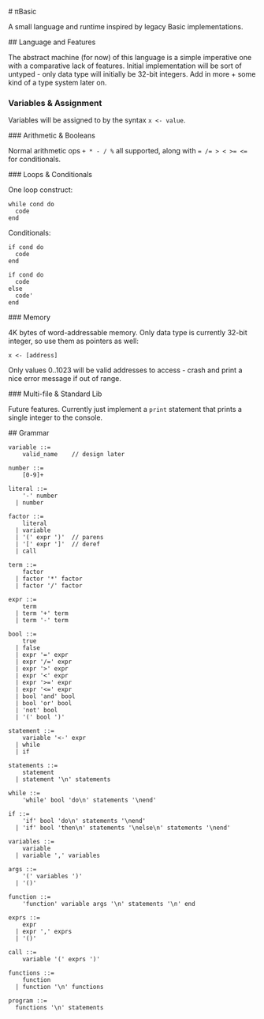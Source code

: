 # πBasic

A small language and runtime inspired by legacy Basic implementations.

## Language and Features

The abstract machine (for now) of this language is a simple imperative one with
a comparative lack of features. Initial implementation will be sort of untyped -
only data type will initially be 32-bit integers. Add in more + some kind of a
type system later on.

### Variables & Assignment

Variables will be assigned to by the syntax `x <- value`.

### Arithmetic & Booleans

Normal arithmetic ops `+ * - / %` all supported, along with `= /= > < >= <=` for
conditionals.

### Loops & Conditionals

One loop construct:
  
    while cond do
      code
    end

Conditionals:

    if cond do
      code
    end

    if cond do
      code
    else
      code'
    end

### Memory

4K bytes of word-addressable memory. Only data type is currently 32-bit integer,
so use them as pointers as well:

    x <- [address]

Only values 0..1023 will be valid addresses to access - crash and print a nice
error message if out of range.

### Multi-file & Standard Lib

Future features. Currently just implement a `print` statement that prints a
single integer to the console.

## Grammar

    variable ::=
        valid_name    // design later

    number ::= 
        [0-9]+
    
    literal ::= 
        '-' number 
      | number
    
    factor ::=
        literal
      | variable
      | '(' expr ')'  // parens
      | '[' expr ']'  // deref
      | call

    term ::=
        factor
      | factor '*' factor
      | factor '/' factor

    expr ::=
        term
      | term '+' term
      | term '-' term

    bool ::=
        true
      | false
      | expr '=' expr
      | expr '/=' expr
      | expr '>' expr
      | expr '<' expr
      | expr '>=' expr
      | expr '<=' expr
      | bool 'and' bool
      | bool 'or' bool
      | 'not' bool
      | '(' bool ')'

    statement ::=
        variable '<-' expr
      | while
      | if

    statements ::=
        statement
      | statement '\n' statements

    while ::=
        'while' bool 'do\n' statements '\nend'

    if ::=
        'if' bool 'do\n' statements '\nend'
      | 'if' bool 'then\n' statements '\nelse\n' statements '\nend'

    variables ::=
        variable
      | variable ',' variables

    args ::=
        '(' variables ')'
      | '()'

    function ::=
        'function' variable args '\n' statements '\n' end

    exprs ::=
        expr
      | expr ',' exprs
      | '()'

    call ::=
        variable '(' exprs ')'

    functions ::=
        function
      | function '\n' functions

    program ::=
      functions '\n' statements
